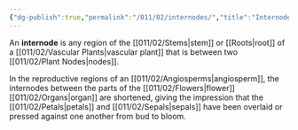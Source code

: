 ```yaml
---
{"dg-publish":true,"permalink":"/011/02/internodes/","title":"Internodes","tags":["BIOL412"],"noteIcon":"1","created":"2024-10-19T20:27:19.062-07:00","updated":"2024-09-26T15:20:17.130-07:00"}
---
```


An **internode** is any region of the [[011/02/Stems\|stem]] or [[Roots\|root]] of a [[011/02/Vascular Plants\|vascular plant]] that is between two [[011/02/Plant Nodes\|nodes]].

In the reproductive regions of an [[011/02/Angiosperms\|angiosperm]], the internodes between the parts of the [[011/02/Flowers\|flower]] [[011/02/Organs\|organ]] are shortened, giving the impression that the [[011/02/Petals\|petals]] and [[011/02/Sepals\|sepals]] have been overlaid or pressed against one another from bud to bloom.